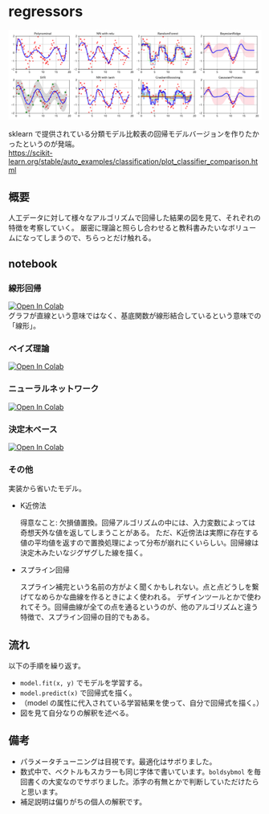 # regressors

![](https://raw.githubusercontent.com/yuji96/data-science-notes/main/regressors/list.png)

sklearn で提供されている分類モデル比較表の回帰モデルバージョンを作りたかったというのが発端。  
https://scikit-learn.org/stable/auto_examples/classification/plot_classifier_comparison.html

## 概要
人工データに対して様々なアルゴリズムで回帰した結果の図を見て、それぞれの特徴を考察していく。
厳密に理論と照らし合わせると教科書みたいなボリュームになってしまうので、ちらっとだけ触れる。


## notebook

### 線形回帰
[![Open In Colab](https://colab.research.google.com/assets/colab-badge.svg)](https://colab.research.google.com/github/yuji96/data-science-notes/blob/main/regressors/notebooks/1_linear.ipynb)  
グラフが直線という意味ではなく、基底関数が線形結合しているという意味での「線形」。

### ベイズ理論
[![Open In Colab](https://colab.research.google.com/assets/colab-badge.svg)](https://colab.research.google.com/github/yuji96/data-science-notes/blob/main/regressors/notebooks/2_bayes.ipynb)

### ニューラルネットワーク
[![Open In Colab](https://colab.research.google.com/assets/colab-badge.svg)](https://colab.research.google.com/github/yuji96/data-science-notes/blob/main/regressors/notebooks/3_neural-network.ipynb)

### 決定木ベース
[![Open In Colab](https://colab.research.google.com/assets/colab-badge.svg)](https://colab.research.google.com/github/yuji96/data-science-notes/blob/main/regressors/notebooks/4_tree.ipynb)

### その他
実装から省いたモデル。

- K近傍法

    得意なこと: 欠損値置換。回帰アルゴリズムの中には、入力変数によっては奇想天外な値を返してしまうことがある。
    ただ、K近傍法は実際に存在する値の平均値を返すので置換処理によって分布が崩れにくいらしい。回帰線は決定木みたいなジグザグした線を描く。
- スプライン回帰

    スプライン補完という名前の方がよく聞くかもしれない。点と点どうしを繋げてなめらかな曲線を作るときによく使われる。
    デザインツールとかで使われてそう。回帰曲線が全ての点を通るというのが、他のアルゴリズムと違う特徴で、スプライン回帰の目的でもある。

## 流れ
以下の手順を繰り返す。
- `model.fit(x, y)` でモデルを学習する。
- `model.predict(x)` で回帰式を描く。
- （model の属性に代入されている学習結果を使って、自分で回帰式を描く。）
-  図を見て自分なりの解釈を述べる。

## 備考
- パラメータチューニングは目視です。最適化はサボりました。
- 数式中で、ベクトルもスカラーも同じ字体で書いています。`boldsybmol` を毎回書くの大変なのでサボりました。添字の有無とかで判断していただけたらと思います。
- 補足説明は偏りがちの個人の解釈です。
